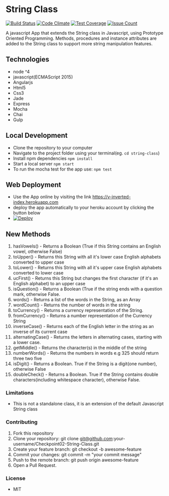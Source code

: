 # String Class 
[![Build Status](https://travis-ci.org/andela-venogwe/Checkpoint02-String-Class.svg?branch=master)](https://travis-ci.org/andela-venogwe/Checkpoint02-String-Class) [![Code Climate](https://codeclimate.com/github/andela-venogwe/Checkpoint02-String-Class/badges/gpa.svg)](https://codeclimate.com/github/andela-venogwe/Checkpoint02-String-Class) [![Test Coverage](https://codeclimate.com/github/andela-venogwe/Checkpoint02-String-Class/badges/coverage.svg)](https://codeclimate.com/github/andela-venogwe/Checkpoint02-String-Class/coverage) [![Issue Count](https://codeclimate.com/github/andela-venogwe/Checkpoint02-String-Class/badges/issue_count.svg)](https://codeclimate.com/github/andela-venogwe/Checkpoint02-String-Class)

A javascript App that extends the String class in Javascript, using Prototype Oriented Programming. Methods, procedures and instance attributes are added to the String class to support more string manipulation features.

## Technologies
- node ^4
- javascript(ECMAScript 2015) 
- Angularjs
- Html5
- Css3
- Jade
- Express
- Mocha
- Chai
- Gulp

## Local Development
- Clone the repository to your computer
- Navigate to the project folder using your terminal(eg. `cd string-class`)
- Install npm dependencies `npm install`
- Start a local server `npm start`
- To run the mocha test for the app use: `npm test`

## Web Deployment
- Use the App online by visiting the link https://v-inverted-index.herokuapp.com
- deploy the app automatically to your heroku account by clicking the button below
- [![Deploy](https://www.herokucdn.com/deploy/button.svg)](https://heroku.com/deploy?template=https://github.com/andela-venogwe/Checkpoint02-String-Class/tree/develop)

## New Methods
1. hasVowels() - Returns a Boolean (True if this String contains an English vowel, otherwise False)
2. toUpper() - Returns this String with all it's lower case English alphabets converted to upper case
3. toLower() - Returns this String with all it's upper case English alphabets converted to lower case
4. ucFirst() - Returns this String but changes the first character (if it's an English alphabet) to an upper case
5. isQuestion() - Returns a Boolean (True if the string ends with a question mark, otherwise False.
6. words() - Returns a list of the words in the String, as an Array
7. wordCount() - Returns the number of words in the string
8. toCurrency() - Returns a currency representation of the String.
9. fromCurrency() - Returns a number representation of the Currency String
10. inverseCase() - Returns each of the English letter in the string as an inverse of its current case
11. alternatingCase() - Returns the letters in alternating cases, starting with a lower case.
12. getMiddle() - Returns the character(s) in the middle of the string
13. numberWords() - Returns the numbers in words e.g 325 should return three two five
14. isDigit() - Returns a Boolean. True if the String is a digit(one number), otherwise False
15. doubleCheck() - Returns a Boolean. True if the String contains double characters(including whitespace character), otherwise False.

### Limitations
- This is not a standalone class, it is an extension of the default Javascript String class

### Contributing
1. Fork this repository
2. Clone your repository: git clone git@github.com:your-username/Checkpoint02-String-Class.git
3. Create your feature branch: git checkout -b awesome-feature
4. Commit your changes: git commit -m "your commit message"
5. Push to the remote branch: git push origin awesome-feature
6. Open a Pull Request.

### License
- MIT